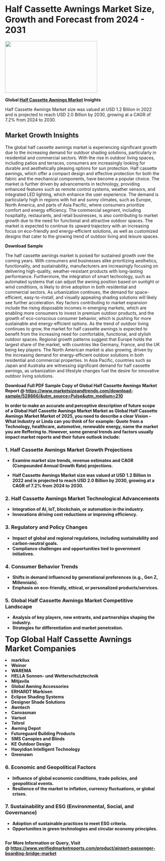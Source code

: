<H1>Half Cassette Awnings Market Size, Growth and Forecast from 2024 - 2031</H1><img class="aligncenter size-medium wp-image-584254" src="https://thirdeyenews.in/wp-content/uploads/2024/09/Global-Market-Research-300x168.jpeg" alt="" width="300" height="168" /><p><strong>Global&nbsp;<a href="https://www.marketsizeandtrends.com/download-sample/528666/&amp;utm_source=Pulse&amp;utm_medium=210">Half Cassette Awnings Market</a> Insights</strong></p><p>Half Cassette Awnings Market size was valued at USD 1.2 Billion in 2022 and is projected to reach USD 2.0 Billion by 2030, growing at a CAGR of 7.2% from 2024 to 2030.</p><p><h2>Market Growth Insights</h2> <p>The global half cassette awnings market is experiencing significant growth due to the increasing demand for outdoor shading solutions, particularly in residential and commercial sectors. With the rise in outdoor living spaces, including patios and terraces, consumers are increasingly looking for durable and aesthetically pleasing options for sun protection. Half cassette awnings, which offer a compact design and effective protection for both the fabric and the mechanical components, have become a popular choice. The market is further driven by advancements in technology, providing enhanced features such as remote control systems, weather sensors, and integrated LED lighting, which enhance the user experience. The demand is particularly high in regions with hot and sunny climates, such as Europe, North America, and parts of Asia Pacific, where consumers prioritize comfort and energy efficiency. The commercial segment, including hospitality, restaurants, and retail businesses, is also contributing to market growth due to the need for functional and attractive outdoor spaces. The market is expected to continue its upward trajectory with an increasing focus on eco-friendly and energy-efficient solutions, as well as customized designs that cater to the growing trend of outdoor living and leisure spaces.</p> <p><strong>Download Sample</strong></p> <p>The half cassette awnings market is poised for sustained growth over the coming years. With consumers and businesses alike prioritizing aesthetics, functionality, and sustainability, manufacturers are increasingly focusing on delivering high-quality, weather-resistant products with long-lasting performance. Furthermore, the integration of smart technology, such as automated systems that can adjust the awning position based on sunlight or wind conditions, is likely to drive adoption in both residential and commercial sectors. As urbanization continues, the demand for space-efficient, easy-to-install, and visually appealing shading solutions will likely see further acceleration. Key factors contributing to market expansion include the rising disposable incomes in emerging markets, which are enabling more consumers to invest in premium outdoor products, and the growth of eco-conscious consumer behavior, which is pushing for more sustainable and energy-efficient options. As the trend of outdoor living continues to grow, the market for half cassette awnings is expected to benefit from the increasing need for comfortable, functional, and stylish outdoor spaces. Regional growth patterns suggest that Europe holds the largest share of the market, with countries like Germany, France, and the UK being key players. The North American market is also growing, driven by the increasing demand for energy-efficient outdoor solutions in both residential and commercial properties. In Asia Pacific, countries such as Japan and Australia are witnessing significant demand for half cassette awnings, as urbanization and lifestyle changes fuel the desire for innovative outdoor living solutions.</p> <p><strong></p><p><span class=""><strong>Download Full PDF Sample Copy of Global Half Cassette Awnings Market Report</strong> @ <a href="https://www.marketsizeandtrends.com/download-sample/528666/&amp;utm_source=Pulse&amp;utm_medium=210" target="_blank">https://www.marketsizeandtrends.com/download-sample/528666/&amp;utm_source=Pulse&amp;utm_medium=210</a></span></p><p>In order to make an accurate and perceptive description of future scope of a Global&nbsp;Half Cassette Awnings Market Market as Global&nbsp;Half Cassette Awnings Market Market of 2025, you need to describe a clear Vision &ndash; What Industry or Linda can you think of for example: Quote from a Technology, healthcare, automotive, renewable energy, name the market you are Reffering to. However, some general trends and factors usually impact market reports and their future outlook include:</p><h3>1.&nbsp;<strong>Half Cassette Awnings Market Growth Projections</strong></h3><ul><li>Examine market size trends, revenue estimates and CAGR (Compounded Annual Growth Rate) projections.</li><li><p>Half Cassette Awnings Market size was valued at USD 1.2 Billion in 2022 and is projected to reach USD 2.0 Billion by 2030, growing at a CAGR of 7.2% from 2024 to 2030.</p></li></ul><h3>2.&nbsp;<strong>Half Cassette Awnings Market Technological Advancements</strong></h3><ul><li>Integration of AI, IoT, blockchain, or automation in the industry.</li><li>Innovations driving cost reductions or improving efficiency.</li></ul><h3>3.&nbsp;<strong>Regulatory and Policy Changes</strong></h3><ul><li>Impact of global and regional regulations, including sustainability and carbon-neutral goals.</li><li>Compliance challenges and opportunities tied to government initiatives.</li></ul><h3>4.&nbsp;<strong>Consumer Behavior Trends</strong></h3><ul><li>Shifts in demand influenced by generational preferences (e.g., Gen Z, Millennials).</li><li>Emphasis on eco-friendly, ethical, or personalized products/services.</li></ul><h3>5.&nbsp;<strong>Global Half Cassette Awnings Market Competitive Landscape</strong></h3><ul><li>Analysis of key players, new entrants, and partnerships shaping the industry.</li><li>Strategies for differentiation and market penetration.</li></ul><p data-pm-slice="1 1 []"><span style="color: inherit; font-family: inherit; font-size: 25px;">Top Global Half Cassette Awnings Market Companies</span></p><div class="" data-test-id=""><p><li>markilux</li><li> Weinor</li><li> WAREMA</li><li> HELLA Sonnen- und Wetterschutztechnik</li><li> Mitjavila</li><li> Global Awning Accessories</li><li> ERHARDT Markisen</li><li> Eclipse Shading Systems</li><li> Designer Shade Solutions</li><li> Awntech</li><li> Canvasman</li><li> Varisol</li><li> Tehrol</li><li> Awning Depot</li><li> Futureguard Building Products</li><li> SMS Canopies and Blinds</li><li> KE Outdoor Design</li><li> Haoyidian Intelligent Technology</li><li> Greenawn</li></p></div><h3>6.&nbsp;<strong>Economic and Geopolitical Factors</strong></h3><ul><li>Influence of global economic conditions, trade policies, and geopolitical events.</li><li>Resilience of the market to inflation, currency fluctuations, or global crises.</li></ul><h3>7.&nbsp;<strong>Sustainability and ESG (Environmental, Social, and Governance)</strong></h3><ul><li>Adoption of sustainable practices to meet ESG criteria.</li><li>Opportunities in green technologies and circular economy principles.</li></ul><h2><strong style="font-size: 14px;">For More Information or Query, Visit @&nbsp;</strong><a style="background-color: #ffffff; font-size: 14px;" href="https://www.marketsizeandtrends.com/report/half-cassette-awnings-market/" target="_blank">https://www.verifiedmarketreports.com/product/airport-passenger-boarding-bridge-market</a></h2>
